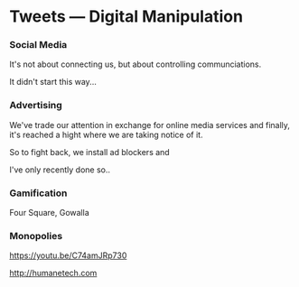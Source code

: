 # Tweets — Digital Manipulation

### Social Media

It's not about connecting us, but about controlling communciations.

It didn't start this way...

### Advertising

We've trade our attention in exchange for online media services and finally, it's reached a hight where we are taking notice of it.

So to fight back, we install ad blockers and 

I've only recently done so..

### Gamification

Four Square, Gowalla

### Monopolies

https://youtu.be/C74amJRp730



http://humanetech.com